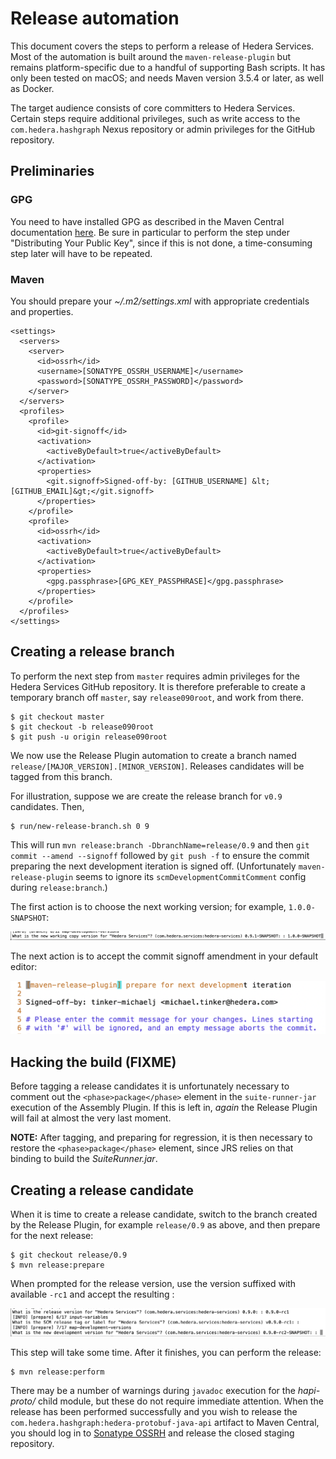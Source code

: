 # Release automation 

This document covers the steps to perform a release of Hedera Services. 
Most of the automation is built around the `maven-release-plugin` but 
remains platform-specific due to a handful of supporting Bash scripts. 
It has only been tested on macOS; and needs Maven version 3.5.4 or 
later, as well as Docker. 

The target audience consists of core committers to Hedera Services. 
Certain steps require additional privileges, such as write access to the 
`com.hedera.hashgraph` Nexus repository or admin privileges for the 
GitHub repository. 

## Preliminaries

### GPG 

You need to have installed GPG as described in the Maven Central
documentation [here](https://central.sonatype.org/pages/working-with-pgp-signatures.html).
Be sure in particular to perform the step under "Distributing Your Public Key",
since if this is not done, a time-consuming step later will have to be
repeated.

### Maven 

You should prepare your _~/.m2/settings.xml_ with appropriate credentials 
and properties.

```
<settings>
  <servers>
    <server>
      <id>ossrh</id>
      <username>[SONATYPE_OSSRH_USERNAME]</username>
      <password>[SONATYPE_OSSRH_PASSWORD]</password>
    </server>
  </servers>
  <profiles>
    <profile>
      <id>git-signoff</id>
      <activation>
        <activeByDefault>true</activeByDefault>
      </activation>
      <properties>
        <git.signoff>Signed-off-by: [GITHUB_USERNAME] &lt;[GITHUB_EMAIL]&gt;</git.signoff>
      </properties>
    </profile>
    <profile>
      <id>ossrh</id>
      <activation>
        <activeByDefault>true</activeByDefault>
      </activation>
      <properties>
        <gpg.passphrase>[GPG_KEY_PASSPHRASE]</gpg.passphrase>
      </properties>
    </profile>
  </profiles>
</settings>
```

## Creating a release branch

To perform the next step from `master` requires admin privileges 
for the Hedera Services GitHub repository. It is therefore 
preferable to create a temporary branch off `master`, say 
`release090root`, and work from there.
```
$ git checkout master
$ git checkout -b release090root
$ git push -u origin release090root
```

We now use the Release Plugin automation to create a branch named 
`release/[MAJOR_VERSION].[MINOR_VERSION]`. Releases candidates will 
be tagged from this branch.

For illustration, suppose we are create the release branch for
`v0.9` candidates. Then,
```
$ run/new-release-branch.sh 0 9
```

This will run `mvn release:branch -DbranchName=release/0.9` and
then `git commit --amend --signoff` followed by `git push -f`
to ensure the commit preparing the next development iteration is
signed off. (Unfortunately `maven-release-plugin` seems to ignore
its `scmDevelopmentCommitComment` config during `release:branch`.)

The first action is to choose the next working version; for example,
`1.0.0-SNAPSHOT`:
<p>
    <img src="./new-working-copy-version.png"/>
</p>

The next action is to accept the commit signoff amendment in your
default editor:

<p>
    <img src="./amend-with-signoff.png"/>
</p>

## Hacking the build (FIXME)

Before tagging a release candidates it is unfortunately necessary
to comment out the `<phase>package</phase>` element in the 
`suite-runner-jar` execution of the Assembly Plugin. If this is 
left in, _again_ the Release Plugin will fail at almost the very 
last moment.

**NOTE:** After tagging, and preparing for regression, it is then necessary
to restore the `<phase>package</phase>` element, since JRS relies
on that binding to build the _SuiteRunner.jar_.

## Creating a release candidate

When it is time to create a release candidate, switch to the
branch created by the Release Plugin, for example `release/0.9` as 
above, and then prepare for the next release:
```
$ git checkout release/0.9
$ mvn release:prepare
```

When prompted for the release version, use the version suffixed
with available `-rc1` and accept the resulting :

<p>
    <img src="./release-version-tag.png"/>
</p>

This step will take some time. After it finishes, you can perform the release:

```
$ mvn release:perform
```

There may be a number of warnings during `javadoc` execution for the _hapi-proto/_ 
child module, but these do not require immediate attention. When the release has
been performed successfully and you wish to release the 
`com.hedera.hashgraph:hedera-protobuf-java-api` artifact to Maven Central, you 
should log in to [Sonatype OSSRH](https://oss.sonatype.org/index.html#stagingRepositories)
and release the closed staging repository. 
